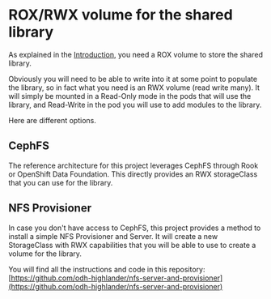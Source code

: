 # ROX/RWX volume for the shared library

As explained in the [Introduction](solution.md), you need a ROX volume to store the shared library.

Obviously you will need to be able to write into it at some point to populate the library, so in fact what you need is an RWX volume (read write many). It will simply be mounted in a Read-Only mode in the pods that will use the library, and Read-Write in the pod you will use to add modules to the library.

Here are different options.

## CephFS

The reference architecture for this project leverages CephFS through Rook or OpenShift Data Foundation. This directly provides an RWX storageClass that you can use for the library.

## NFS Provisioner

In case you don't have access to CephFS, this project provides a method to install a simple NFS Provisioner and Server. It will create a new StorageClass with RWX capabilities that you will be able to use to create a volume for the library.

You will find all the instructions and code in this repository: [https://github.com/odh-highlander/nfs-server-and-provisioner](https://github.com/odh-highlander/nfs-server-and-provisioner)
